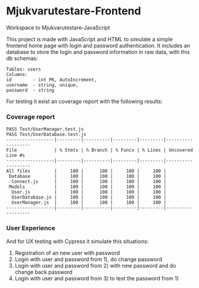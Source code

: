 # Mjukvarutestare-Frontend
Workspace to Mjukvarutestare-JavaScript

This project is made with JavaScript and HTML to simulate a simple frontend home page with login and password authentication.
It includes an database to store the login and password information in raw data, with this db schemas:
```
Tables: users
Columns:
id        - int PK, AutoIncrement,
username  - string, unique,
password  - string
```

For testing it exist an coverage report with the following results:
### Coverage report
```
PASS Test/UserManager.test.js
PASS Test/UserDatabase.test.js
------------------|---------|----------|---------|---------|-------------------
File              | % Stmts | % Branch | % Funcs | % Lines | Uncovered Line #s 
------------------|---------|----------|---------|---------|-------------------
All files         |     100 |      100 |     100 |     100 |                   
 Database         |     100 |      100 |     100 |     100 |                   
  Connect.js      |     100 |      100 |     100 |     100 |                   
 Models           |     100 |      100 |     100 |     100 |                   
  User.js         |     100 |      100 |     100 |     100 |                   
  UserDatabase.js |     100 |      100 |     100 |     100 |                   
  UserManager.js  |     100 |      100 |     100 |     100 |                   
------------------|---------|----------|---------|---------|-------------------
```
### User Experience
And for UX testing with Cypress it simulate this situations:
1) Registration of an new user with password
2) Login with user and password from 1), do change password
3) Login with user and password from 2) with new password and do change back password
4) Login with user and password from 3) to test the password from 1)
